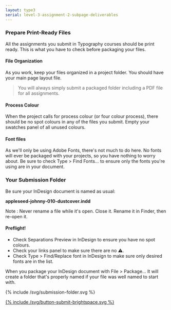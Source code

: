 ```yaml
---
layout: type3
serial: level-3-assignment-2-subpage-deliverables
---
```

### Prepare Print-Ready Files

All the assignments you submit in Typography courses should be print ready. This is what you have to check before packaging your files.

#### File Organization

As you work, keep your files organized in a project folder. You should have your main page layout file.

> You will always simply submit a packaged folder including a PDF file for all assignments.

#### Process Colour

When the project calls for process colour (or four colour process), there should be no spot colours in any of the files you submit. Empty your swatches panel of all unused colours.

#### Font files

As we'll only be using Adobe Fonts, there's not much to do here. No fonts will ever be packaged with your projects, so you have nothing to worry about. Be sure to check <span class="command">Type > Find Fonts...</span> to ensure only the fonts you're using are in your document.

### Your Submission Folder

Be sure your InDesign document is named as usual:

**appleseed-johnny-010-dustcover.indd**

Note
: Never rename a file while it's open. Close it. Rename it in Finder, then re-open it.

#### Preflight!

<ul class="hasBullets">
	<li>Check Separations Preview in InDesign to ensure you have no spot colours.</li>
	<li>Check your links panel to make sure there are no ⚠️.</li>
	<li>Check <span class="command">Type > Find/Replace</span> font in InDesign to make sure only desired fonts are in the list.</li>
</ul>

When you package your InDesign document with <span class="command">File > Package...</span> It will create a folder that's properly named if your file was well named to start with.

{% include /svg/submission-folder.svg %}

<a href="https://brightspace.algonquincollege.com/d2l/lms/dropbox/user/folder_submit_files.d2l?db=379286&amp;grpid=0&amp;isprv=0&amp;bp=0&amp;ou=411208" title="Submit on Brightspace" target="_blank">{% include /svg/button-submit-brightspace.svg %}</a>